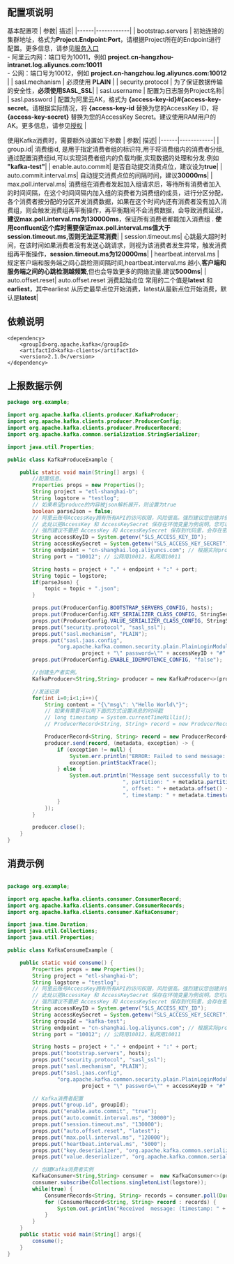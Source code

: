 ## 配置项说明

基本配置项
| 参数| 描述|
|------|------------|
| bootstrap.servers                                        | 初始连接的集群地址，格式为**Project.Endpoint:Port**，请根据Project所在的Endpoint进行配置。更多信息，请参见[服务入口](https://help.aliyun.com/document_detail/29008.htm#reference-wgx-pwq-zdb) <br/> - 阿里云内网：端口号为10011，例如 **project.cn-hangzhou-intranet.log.aliyuncs.com:10011** <br/> - 公网：端口号为10012，例如 **project.cn-hangzhou.log.aliyuncs.com:10012** |
| sasl.mechanism                                           | 必须使用 **PLAIN** |
| security.protocol                                        | 为了保证数据传输的安全性，**必须使用SASL_SSL**|
| sasl.username                                            | 配置为日志服务Project名称|
| sasl.password                                            | 配置为阿里云AK，格式为 **{access-key-id}#{access-key-secret**。请根据实际情况，将 **{access-key-id** 替换为您的AccessKey ID，将 **{access-key-secret}** 替换为您的AccessKey Secret。建议使用RAM用户的AK。更多信息，请参见[授权](https://help.aliyun.com/document_detail/47664.htm#task-xsk-ttc-ry)                                                                    |

使用Kafka消费时，需要额外设置如下参数
| 参数| 描述|
|------|------------|
| group.id| 消费组id, 是用于指定消费者组的标识符,用于将消费组内的消费者分组,通过配置消费组id,可以实现消费者组内的负载均衡,实现数据的处理和分发.例如 **"kafka-test"**|
| enable.auto.commit| 是否自动提交消费点位，建议设为**true**|
| auto.commit.interval.ms| 自动提交消费点位的间隔时间，建议**30000ms**|
| max.poll.interval.ms| 消费组在消费者发起加入组请求后，等待所有消费者加入的时间间隔，在这个时间间隔内加入组的消费者为消费组的成员，进行分区分配，各个消费者按分配的分区开发消费数据，如果在这个时间内还有消费者没有加入消费组，则会触发消费组再平衡操作，再平衡期间不会消费数据，会导致消费延迟，**建议max.poll.interval.ms为130000ms**，保证所有消费者都能加入消费组 . **使用confluent这个库时需要保证max.poll.interval.ms值大于session.timeout.ms,否则无法正常消费**|
| session.timeout.ms| 心跳最大超时时间，在该时间如果消费者没有发送心跳请求，则视为该消费者发生异常，触发消费组再平衡操作，**session.timeout.ms为120000ms**|
| heartbeat.interval.ms | 规定客户端和服务端之间心跳检测间隔时间,heartbeat.interval.ms 越小,**客户端和服务端之间的心跳检测越频繁**,但也会导致更多的网络流量.建议**5000ms**|
| auto.offset.reset| auto.offset.reset 消费起始点位 常用的二个值是**latest** 和**earliest**，其中earliest 从历史最早点位开始消费，latest从最新点位开始消费，默认是**latest**|

## 依赖说明
```
<dependency>
    <groupId>org.apache.kafka</groupId>
    <artifactId>kafka-clients</artifactId>
    <version>2.1.0</version>
</dependency>
```

## 上报数据示例
```java
package org.example;

import org.apache.kafka.clients.producer.KafkaProducer;
import org.apache.kafka.clients.producer.ProducerConfig;
import org.apache.kafka.clients.producer.ProducerRecord;
import org.apache.kafka.common.serialization.StringSerializer;

import java.util.Properties;

public class KafkaProduceExample {

    public static void main(String[] args) {
        //配置信息。
        Properties props = new Properties();
        String project = "etl-shanghai-b";
        String logstore = "testlog";
        // 如果希望produce的内容被json解析展开，则设置为true
        boolean parseJson = false;
        // 阿里云账号AccessKey拥有所有API的访问权限，风险很高。强烈建议您创建并使用RAM用户进行API访问或日常运维，请登录RAM控制台创建RAM用户。
        // 此处以把AccessKey 和 AccessKeySecret 保存在环境变量为例说明。您可以根据业务需要，保存到配置文件里。
        // 强烈建议不要把 AccessKey 和 AccessKeySecret 保存到代码里，会存在密钥泄漏风险
        String accessKeyID = System.getenv("SLS_ACCESS_KEY_ID");
        String accessKeySecret = System.getenv("SLS_ACCESS_KEY_SECRET");
        String endpoint = "cn-shanghai.log.aliyuncs.com"; // 根据实际project所在的endpoint配置
        String port = "10012"; // 公网用10012，私网用10011

        String hosts = project + "." + endpoint + ":" + port;
        String topic = logstore;
        if(parseJson) {
            topic = topic + ".json";
        }

        props.put(ProducerConfig.BOOTSTRAP_SERVERS_CONFIG, hosts);
        props.put(ProducerConfig.KEY_SERIALIZER_CLASS_CONFIG, StringSerializer.class);
        props.put(ProducerConfig.VALUE_SERIALIZER_CLASS_CONFIG, StringSerializer.class);
        props.put("security.protocol", "sasl_ssl");
        props.put("sasl.mechanism", "PLAIN");
        props.put("sasl.jaas.config",
                "org.apache.kafka.common.security.plain.PlainLoginModule required username=\"" +
                        project + "\" password=\"" + accessKeyID + "#" + accessKeySecret + "\";");
        props.put(ProducerConfig.ENABLE_IDEMPOTENCE_CONFIG, "false");

        //创建生产者实例。
        KafkaProducer<String,String> producer = new KafkaProducer<>(props);

        //发送记录
        for(int i=0;i<1;i++){
            String content = "{\"msg\": \"Hello World\"}";
            // 如果有需要可以用下面的方式设置消息的时间戳
            // long timestamp = System.currentTimeMillis();
            // ProducerRecord<String, String> record = new ProducerRecord<>(topic, null, timestamp, null, content);

            ProducerRecord<String, String> record = new ProducerRecord<>(topic, content);
            producer.send(record, (metadata, exception) -> {
                if (exception != null) {
                    System.err.println("ERROR: Failed to send message: " + exception.getMessage());
                    exception.printStackTrace();
                } else {
                    System.out.println("Message sent successfully to topic: " + metadata.topic() +
                                     ", partition: " + metadata.partition() +
                                     ", offset: " + metadata.offset() +
                                     ", timestamp: " + metadata.timestamp());
                }
            });
        }

        producer.close();
    }
}
```

## 消费示例
```java

package org.example;

import org.apache.kafka.clients.consumer.ConsumerRecord;
import org.apache.kafka.clients.consumer.ConsumerRecords;
import org.apache.kafka.clients.consumer.KafkaConsumer;

import java.time.Duration;
import java.util.Collections;
import java.util.Properties;

public class KafkaConsumeExample {

    public static void consume() {
        Properties props = new Properties();
        String project = "etl-shanghai-b";
        String logstore = "testlog";
        // 阿里云账号AccessKey拥有所有API的访问权限，风险很高。强烈建议您创建并使用RAM用户进行API访问或日常运维，请登录RAM控制台创建RAM用户。
        // 此处以把AccessKey 和 AccessKeySecret 保存在环境变量为例说明。您可以根据业务需要，保存到配置文件里。
        // 强烈建议不要把 AccessKey 和 AccessKeySecret 保存到代码里，会存在密钥泄漏风险
        String accessKeyID = System.getenv("SLS_ACCESS_KEY_ID");
        String accessKeySecret = System.getenv("SLS_ACCESS_KEY_SECRET");
        String groupId = "kafka-test";
        String endpoint = "cn-shanghai.log.aliyuncs.com"; // 根据实际project所在的endpoint配置
        String port = "10012"; // 公网用10012，私网用10011

        String hosts = project + "." + endpoint + ":" + port;
        props.put("bootstrap.servers", hosts);
        props.put("security.protocol", "sasl_ssl");
        props.put("sasl.mechanism", "PLAIN");
        props.put("sasl.jaas.config",
                "org.apache.kafka.common.security.plain.PlainLoginModule required username=\"" +
                        project + "\" password=\"" + accessKeyID + "#" + accessKeySecret + "\";");

        // Kafka消费者配置
        props.put("group.id", groupId);
        props.put("enable.auto.commit", "true");
        props.put("auto.commit.interval.ms", "30000");
        props.put("session.timeout.ms", "130000");
        props.put("auto.offset.reset", "latest");
        props.put("max.poll.interval.ms", "120000");
        props.put("heartbeat.interval.ms", "5000");
        props.put("key.deserializer", "org.apache.kafka.common.serialization.StringDeserializer");
        props.put("value.deserializer", "org.apache.kafka.common.serialization.StringDeserializer");

        // 创建Kafka消费者实例
        KafkaConsumer<String,String> consumer =  new KafkaConsumer<>(props);
        consumer.subscribe(Collections.singletonList(logstore));
        while(true) {
            ConsumerRecords<String, String> records = consumer.poll(Duration.ofSeconds(10000));
            for (ConsumerRecord<String, String> record : records) {
                System.out.println("Received  message: (timestamp: " + + record.timestamp() + ", key: " + record.key() + ", value: " + record.value() + ") at offset " + record.offset());
            }
        }
    }
    public static void main(String[] args){
        consume();
    }
}
```